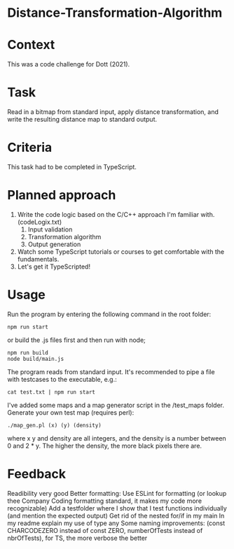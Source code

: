 # Distance-Transformation-Algorithm

# Context
This was a code challenge for Dott (2021).

# Task
Read in a bitmap from standard input, apply distance transformation, and write the resulting distance map to standard output.

# Criteria
This task had to be completed in TypeScript.

# Planned approach
1. Write the code logic based on the C/C++ approach I'm familiar with. (codeLogix.txt)
    1. Input validation
    2. Transformation algorithm
    3. Output generation
2. Watch some TypeScript tutorials or courses to get comfortable with the fundamentals.
3. Let's get it TypeScripted!

# Usage
Run the program by entering the following command in the root folder:
```
npm run start
```

or build the .js files first and then run with node;
```
npm run build
node build/main.js
```

The program reads from standard input. It's recommended to pipe a file with testcases to the executable, e.g.:
```
cat test.txt | npm run start
```

I've added some maps and a map generator script in the /test_maps folder. Generate your own test map (requires perl):
```
./map_gen.pl (x) (y) (density)
```
where x y and density are all integers, and the density is a number between 0 and 2 * y. The higher the density, the more black pixels there are.

# Feedback
Readibility very good
Better formatting: Use ESLint for formatting (or lookup thee Company Coding formatting standard, it makes my code more recognizable)
Add a testfolder where I show that I test functions individually (and mention the expected output)
Get rid of the nested for/if in my main
In my readme explain my use of type any
Some naming improvements: (const CHARCODEZERO instead of const ZERO, numberOfTests instead of nbrOfTests), for TS, the more verbose the better

